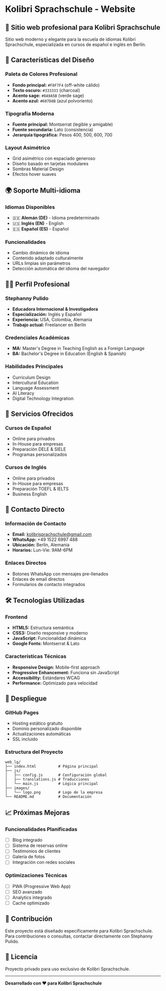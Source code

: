 # Kolibri Sprachschule - Website

## 🌟 **Sitio web profesional para Kolibri Sprachschule**

Sitio web moderno y elegante para la escuela de idiomas Kolibri Sprachschule, especializada en cursos de español e inglés en Berlín.

## 🎨 **Características del Diseño**

### **Paleta de Colores Profesional**
- **Fondo principal:** `#F8F7F4` (off-white cálido)
- **Texto oscuro:** `#333333` (charcoal)
- **Acento sage:** `#8A9A5B` (verde sage)
- **Acento azul:** `#607D8B` (azul polvoriento)

### **Tipografía Moderna**
- **Fuente principal:** Montserrat (legible y amigable)
- **Fuente secundaria:** Lato (consistencia)
- **Jerarquía tipográfica:** Pesos 400, 500, 600, 700

### **Layout Asimétrico**
- Grid asimétrico con espaciado generoso
- Diseño basado en tarjetas modulares
- Sombras Material Design
- Efectos hover suaves

## 🌍 **Soporte Multi-idioma**

### **Idiomas Disponibles**
- 🇩🇪 **Alemán (DE)** - Idioma predeterminado
- 🇺🇸 **Inglés (EN)** - English
- 🇪🇸 **Español (ES)** - Español

### **Funcionalidades**
- Cambio dinámico de idioma
- Contenido adaptado culturalmente
- URLs limpias sin parámetros
- Detección automática del idioma del navegador

## 👩‍🏫 **Perfil Profesional**

### **Stephanny Pulido**
- **Educadora Internacional & Investigadora**
- **Especialización:** Inglés y Español
- **Experiencia:** USA, Colombia, Alemania
- **Trabajo actual:** Freelancer en Berlín

### **Credenciales Académicas**
- **MA:** Master's Degree in Teaching English as a Foreign Language
- **BA:** Bachelor's Degree in Education (English & Spanish)

### **Habilidades Principales**
- Curriculum Design
- Intercultural Education
- Language Assessment
- AI Literacy
- Digital Technology Integration

## 🎯 **Servicios Ofrecidos**

### **Cursos de Español**
- Online para privados
- In-House para empresas
- Preparación DELE & SIELE
- Programas personalizados

### **Cursos de Inglés**
- Online para privados
- In-House para empresas
- Preparación TOEFL & IELTS
- Business English

## 📱 **Contacto Directo**

### **Información de Contacto**
- **Email:** kolibrisprachschule@gmail.com
- **WhatsApp:** +49 1522 6997 488
- **Ubicación:** Berlín, Alemania
- **Horarios:** Lun-Vie: 9AM-6PM

### **Enlaces Directos**
- Botones WhatsApp con mensajes pre-llenados
- Enlaces de email directos
- Formularios de contacto integrados

## 🛠️ **Tecnologías Utilizadas**

### **Frontend**
- **HTML5:** Estructura semántica
- **CSS3:** Diseño responsive y moderno
- **JavaScript:** Funcionalidad dinámica
- **Google Fonts:** Montserrat & Lato

### **Características Técnicas**
- **Responsive Design:** Mobile-first approach
- **Progressive Enhancement:** Funciona sin JavaScript
- **Accessibility:** Estándares WCAG
- **Performance:** Optimizado para velocidad

## 🚀 **Despliegue**

### **GitHub Pages**
- Hosting estático gratuito
- Dominio personalizado disponible
- Actualizaciones automáticas
- SSL incluido

### **Estructura del Proyecto**
```
web_lg/
├── index.html          # Página principal
├── js/
│   ├── config.js       # Configuración global
│   ├── translations.js # Traducciones
│   └── main.js         # Lógica principal
├── images/
│   └── logo.png        # Logo de la empresa
└── README.md           # Documentación
```

## 📈 **Próximas Mejoras**

### **Funcionalidades Planificadas**
- [ ] Blog integrado
- [ ] Sistema de reservas online
- [ ] Testimonios de clientes
- [ ] Galería de fotos
- [ ] Integración con redes sociales

### **Optimizaciones Técnicas**
- [ ] PWA (Progressive Web App)
- [ ] SEO avanzado
- [ ] Analytics integrado
- [ ] Cache optimizado

## 🤝 **Contribución**

Este proyecto está diseñado específicamente para Kolibri Sprachschule. Para contribuciones o consultas, contactar directamente con Stephanny Pulido.

## 📄 **Licencia**

Proyecto privado para uso exclusivo de Kolibri Sprachschule.

---

**Desarrollado con ❤️ para Kolibri Sprachschule** 